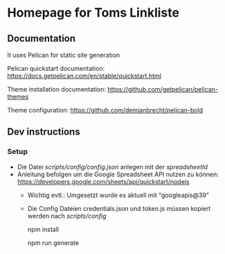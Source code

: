 # Homepage for Toms Linkliste

## Documentation

It uses Pelican for static site generation

Pelican quickstart documentation: https://docs.getpelican.com/en/stable/quickstart.html

Theme installation documentation: https://github.com/getpelican/pelican-themes

Theme configuration: https://github.com/demianbrecht/pelican-bold


## Dev instructions

### Setup

* Die Datei _scripts/config/config.json_ anlegen mit der *spreadsheetId*
* Anleitung befolgen um die Google Spreadsheet API nutzen zu können: https://developers.google.com/sheets/api/quickstart/nodejs
  * Wichtig evtl.: Umgesetzt wurde es aktuell mit "googleapis@39"
  * Die Config Dateien credentials.json und token.js müssen kopiert werden nach _scripts/config_


    npm install

    npm run generate

